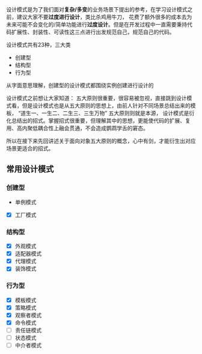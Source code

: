 设计模式是为了我们面对**复杂/多变**的业务场景下提出的参考，在学习设计模式之前，建议大家不要**过度进行设计**，类比杀鸡用牛刀， 花费了额外很多的成本去为未来可能不会变化的/简单功能进行**过度设计**。但是在开发过程中一直需要秉持代码扩展性、封装性、可读性这三点进行出发规范自己，规范自己的代码。

设计模式共有23种，三大类

- 创建型
- 结构型
- 行为型

从字面意思理解，创建型的设计模式都围绕实例创建进行设计的

设计模式之前想让大家知道： 五大原则很重要，很容易被忽视，直接跳到设计模式看，但是设计模式也是从五大原则的思想上，由前人针对不同场景总结出来的模板，  “道生一、一生二、二生三、三生万物”  五大原则则就是本源， 设计模式是衍化总结出的招式。掌握招式很重要，但理解其中的思想，更能使代码的扩展、复用、高内聚低耦合性上融会贯通，不会造成鹦鹉学舌的窘态。

所以在接下来先回讲述关于面向对象五大原则的概念，心中有剑，才能衍生出对应场景更适合的招式。

## 常用设计模式

### 创建型

- 单例模式

- [X] 工厂模式

### 结构型

- [X] 外观模式
- [X] 适配器模式
- [X] 代理模式
- [X] 装饰模式

### 行为型

- [X] 模板模式
- [X] 策略模式
- [X] 观察者模式
- [X] 命令模式
- [ ] 责任链模式
- [ ] 状态模式
- [ ] 中介者模式
